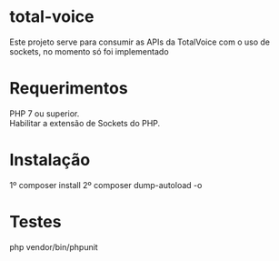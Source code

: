 # total-voice
Este projeto serve para consumir as APIs da TotalVoice com o uso de sockets, 
no momento só foi implementado 

# Requerimentos
PHP 7 ou superior. <br />
Habilitar a extensão de Sockets do PHP.

# Instalação 
1º composer install 
2º composer dump-autoload -o

# Testes
php vendor/bin/phpunit
